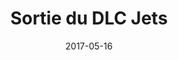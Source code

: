 ---
layout: article
title: "Sortie du DLC Jets"
date: 2017-05-16
categories: info
videotitle: "Trailer : DLC Jets"
videolink: "https://www.youtube.com/embed/9-26S5BApk8"
hidden: true
---